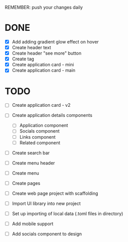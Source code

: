 REMEMBER: push your changes daily

# DONE
- [x] Add adding gradient glow effect on hover
- [x] Create header text
- [x] Create header "see more" button
- [x] Create tag
- [x] Create application card - mini
- [x] Create application card - main

# TODO
- [ ] Create application card - v2
- [ ] Create application details components
    - [ ] Application component
    - [ ] Socials component
    - [ ] Links component
    - [ ] Related component

- [ ] Create search bar
- [ ] Create menu header
- [ ] Create menu 
- [ ] Create pages

- [ ] Create web page project with scaffolding
- [ ] Import UI library into new project
- [ ] Set up importing of local data (.toml files in directory)
- [ ] Add mobile support
- [ ] Add socials component to design